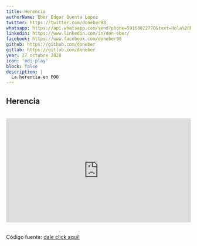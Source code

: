 ```yaml
---
title: Herencia
authorName: Eber Edgar Quenta Lopez
twitter: https://twitter.com/doneber98
whatsapp: https://api.whatsapp.com/send?phone=59168022770&text=Hola%20Eber
linkedin: https://www.linkedin.com/in/don-eber/
facebook: https://www.facebook.com/doneber98
github: https://github.com/doneber
gitlab: https://gitlab.com/doneber
year: 27 octubre 2020
icon: 'mdi-play'
block: false
description: |
  La herencia en POO
---
```


## Herencia

<br>
<div style="position: relative;
    padding-bottom: 56.25%;
    height: 0;
    overflow: hidden;">

<iframe width="560" height="315" style="position: absolute;
    top:0;
    left: 0;
    width: 100%;
    height: 100%;" src="https://www.youtube.com/embed/tyZdXb4WMnQ" frameborder="0" allow="accelerometer; autoplay; encrypted-media; gyroscope; picture-in-picture" allowfullscreen></iframe>
</div>
<br>

Código fuente: [dale click aquí!](https://github.com/doneber/POO/tree/master/Java/6.%20EJERCICIO%20HERENCIA%202%20(youtube)/package%20ejercicioHerencia)